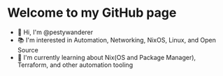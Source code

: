 # Welcome to my GitHub page
* 👋 Hi, I'm @pestywanderer
* 📚 I'm interested in Automation, Networking, NixOS, Linux, and Open Source
* 🌱 I'm currently learning about Nix(OS and Package Manager), Terraform, and other automation tooling
